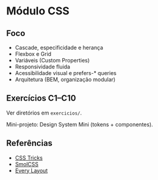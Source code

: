 # Módulo CSS

## Foco
- Cascade, especificidade e herança
- Flexbox e Grid
- Variáveis (Custom Properties)
- Responsividade fluida
- Acessibilidade visual e prefers-* queries
- Arquitetura (BEM, organização modular)

## Exercícios C1–C10
Ver diretórios em `exercicios/`.

Mini-projeto: Design System Mini (tokens + componentes).

## Referências
- [CSS Tricks](https://css-tricks.com/)
- [SmolCSS](https://smolcss.dev/)
- [Every Layout](https://every-layout.dev/)